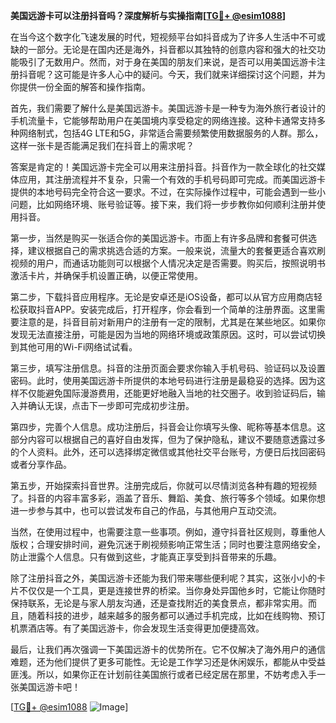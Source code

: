 **美国远游卡可以注册抖音吗？深度解析与实操指南[[TG💪+ @esim1088](https://t.me/s/esim1088)]**

在当今这个数字化飞速发展的时代，短视频平台如抖音成为了许多人生活中不可或缺的一部分。无论是在国内还是海外，抖音都以其独特的创意内容和强大的社交功能吸引了无数用户。然而，对于身在美国的朋友们来说，是否可以用美国远游卡注册抖音呢？这可能是许多人心中的疑问。今天，我们就来详细探讨这个问题，并为你提供一份全面的解答和操作指南。

首先，我们需要了解什么是美国远游卡。美国远游卡是一种专为海外旅行者设计的手机流量卡，它能够帮助用户在美国境内享受稳定的网络连接。这种卡通常支持多种网络制式，包括4G LTE和5G，非常适合需要频繁使用数据服务的人群。那么，这样一张卡是否能满足我们在抖音上的需求呢？

答案是肯定的！美国远游卡完全可以用来注册抖音。抖音作为一款全球化的社交媒体应用，其注册流程并不复杂，只需一个有效的手机号码即可完成。而美国远游卡提供的本地号码完全符合这一要求。不过，在实际操作过程中，可能会遇到一些小问题，比如网络环境、账号验证等。接下来，我们将一步步教你如何顺利注册并使用抖音。

第一步，当然是购买一张适合你的美国远游卡。市面上有许多品牌和套餐可供选择，建议根据自己的需求挑选合适的方案。一般来说，流量大的套餐更适合喜欢刷视频的用户，而通话功能则可以根据个人情况决定是否需要。购买后，按照说明书激活卡片，并确保手机设置正确，以便正常使用。

第二步，下载抖音应用程序。无论是安卓还是iOS设备，都可以从官方应用商店轻松获取抖音APP。安装完成后，打开程序，你会看到一个简单的注册界面。这里需要注意的是，抖音目前对新用户的注册有一定的限制，尤其是在某些地区。如果你发现无法直接注册，可能是因为当地的网络环境或政策原因。这时，可以尝试切换到其他可用的Wi-Fi网络试试看。

第三步，填写注册信息。抖音的注册页面会要求你输入手机号码、验证码以及设置密码。此时，使用美国远游卡所提供的本地号码进行注册是最稳妥的选择。因为这样不仅能避免国际漫游费用，还能更好地融入当地的社交圈子。收到验证码后，输入并确认无误，点击下一步即可完成初步注册。

第四步，完善个人信息。成功注册后，抖音会让你填写头像、昵称等基本信息。这部分内容可以根据自己的喜好自由发挥，但为了保护隐私，建议不要随意透露过多的个人资料。此外，还可以选择绑定微信或其他社交平台账号，方便日后找回密码或者分享作品。

第五步，开始探索抖音世界。注册完成后，你就可以尽情浏览各种有趣的短视频了。抖音的内容丰富多彩，涵盖了音乐、舞蹈、美食、旅行等多个领域。如果你想进一步参与其中，也可以尝试发布自己的作品，与其他用户互动交流。

当然，在使用过程中，也需要注意一些事项。例如，遵守抖音社区规则，尊重他人版权；合理安排时间，避免沉迷于刷视频影响正常生活；同时也要注意网络安全，防止泄露个人信息。只有做到这些，才能真正享受到抖音带来的乐趣。

除了注册抖音之外，美国远游卡还能为我们带来哪些便利呢？其实，这张小小的卡片不仅仅是一个工具，更是连接世界的桥梁。当你身处异国他乡时，它能让你随时保持联系，无论是与家人朋友沟通，还是查找附近的美食景点，都非常实用。而且，随着科技的进步，越来越多的服务都可以通过手机完成，比如在线购物、预订机票酒店等。有了美国远游卡，你会发现生活变得更加便捷高效。

最后，让我们再次强调一下美国远游卡的优势所在。它不仅解决了海外用户的通信难题，还为他们提供了更多可能性。无论是工作学习还是休闲娱乐，都能从中受益匪浅。所以，如果你正在计划前往美国旅行或者已经定居在那里，不妨考虑入手一张美国远游卡吧！

[[TG💪+ @esim1088](https://t.me/s/esim1088) ![Image](https://i.postimg.cc/4NQfJmqS/Snipaste-2025-05-13-00-14-12.png)]